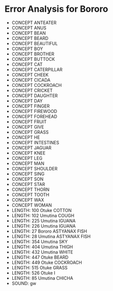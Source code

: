 # Error Analysis for Bororo
* CONCEPT ANTEATER
* CONCEPT ANUS
* CONCEPT BEAN
* CONCEPT BEARD
* CONCEPT BEAUTIFUL
* CONCEPT BOY
* CONCEPT BROTHER
* CONCEPT BUTTOCK
* CONCEPT CAT
* CONCEPT CATERPILLAR
* CONCEPT CHEEK
* CONCEPT CICADA
* CONCEPT COCKROACH
* CONCEPT CRICKET
* CONCEPT DAUGHTER
* CONCEPT DAY
* CONCEPT FINGER
* CONCEPT FIREWOOD
* CONCEPT FOREHEAD
* CONCEPT FRUIT
* CONCEPT GIVE
* CONCEPT GRASS
* CONCEPT HE
* CONCEPT INTESTINES
* CONCEPT JAGUAR
* CONCEPT KNEE
* CONCEPT LEG
* CONCEPT MAN
* CONCEPT SHOULDER
* CONCEPT SING
* CONCEPT SON
* CONCEPT STAR
* CONCEPT THORN
* CONCEPT TOOTH
* CONCEPT WAX
* CONCEPT WOMAN
* LENGTH: 100 Otuke COTTON
* LENGTH: 102 Umutina COUGH
* LENGTH: 225 Umutina IGUANA
* LENGTH: 226 Umutina IGUANA
* LENGTH: 27 Bororo ASTYANAX FISH
* LENGTH: 28 Umutina ASTYANAX FISH
* LENGTH: 354 Umutina SKY
* LENGTH: 404 Umutina THIGH
* LENGTH: 432 Umutina WHITE
* LENGTH: 447 Otuke BEARD
* LENGTH: 449 Otuke COCKROACH
* LENGTH: 515 Otuke GRASS
* LENGTH: 526 Otuke I
* LENGTH: 85 Umutina CHICHA
* SOUND: ɡw
